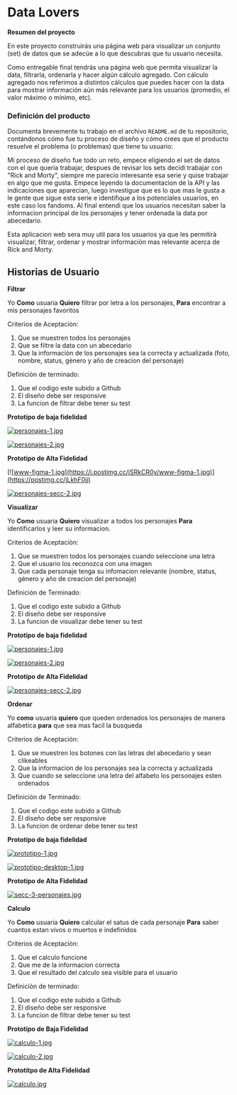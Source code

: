 # Data Lovers

**Resumen del proyecto**

En este proyecto construirás una página web para visualizar un conjunto (set) de datos que se adecúe a lo que descubras que tu usuario necesita.

Como entregable final tendrás una página web que permita visualizar la data, filtrarla, ordenarla y hacer algún cálculo agregado. Con cálculo agregado nos referimos a distintos cálculos que puedes hacer con la data para mostrar información aún más relevante para los usuarios (promedio, el valor máximo o mínimo, etc).


### Definición del producto

Documenta brevemente tu trabajo en el archivo `README.md` de tu repositorio,
contándonos cómo fue tu proceso de diseño y cómo crees que el producto resuelve
el problema (o problemas) que tiene tu usuario:

Mi proceso de diseño fue todo un reto, empece eligiendo el set de datos con el que queria trabajar, despues de revisar los sets decidi trabajar con "Rick and Morty", siempre me parecio interesante esa serie y quise trabajar en algo que me gusta.
Empece leyendo la documentacion de la API y las indicaciones que aparecian, luego investigue que es lo que mas le gusta a le gente que sigue esta serie e identifique a los potenciales usuarios, en este caso los fandoms. Al final entendi que los usuarios necesitan saber la informacion principal de los personajes y tener ordenada la data por abecedario.

Esta aplicacion web sera muy util para los usuarios ya que les permitirà visualizar, filtrar, ordenar y mostrar informaciòn mas relevante acerca de Rick and Morty.

## Historias de Usuario

**Filtrar**

Yo **Como** usuaria **Quiero** filtrar por letra a los personajes, **Para** encontrar a mis personajes favoritos

Criterios de Aceptaciòn:
1. Que se muestren todos los personajes
2. Que se filtre la data con un abecedario
3. Que la informaciòn de los personajes sea la correcta y actualizada (foto, nombre, status, gènero y año de creacion del personaje)

Definiciòn de terminado:
1. Que el codigo este subido a Github
2. El diseño debe ser responsive
3. La funcion de filtrar debe tener su test

**Prototipo de baja fidelidad**

[![personajes-1.jpg](https://i.postimg.cc/J0JNmWKf/personajes-1.jpg)](https://postimg.cc/H8Yc4Rqz)

[![personajes-2.jpg](https://i.postimg.cc/T3QrT0q3/personajes-2.jpg)](https://postimg.cc/JsDyqb2f)

**Prototipo de Alta Fidelidad**

[![www-figma-1.jpg](https://i.postimg.cc/jSRkCR0y/www-figma-1.jpg)](https://postimg.cc/jLkhF0jj)

[![personajes-secc-2.jpg](https://i.postimg.cc/2yKXVKvh/personajes-secc-2.jpg)](https://postimg.cc/tnFzcDB4)


**Visualizar**

Yo **Como** usuaria **Quiero** visualizar a todos los personajes **Para** identificarlos y leer su informacion.

Criterios de Aceptaciòn:
1. Que se muestren todos los personajes cuando seleccione una letra
2. Que el usuario los reconozca con una imagen
3. Que cada personaje tenga su infomacion relevante (nombre, status, gènero y año de creacion del personaje)

Definición de Terminado:
1. Que el codigo este subido a Github
2. El diseño debe ser responsive
3. La funcion de visualizar debe tener su test

**Prototipo de baja fidelidad**

[![personajes-1.jpg](https://i.postimg.cc/J0JNmWKf/personajes-1.jpg)](https://postimg.cc/H8Yc4Rqz)

[![personajes-2.jpg](https://i.postimg.cc/T3QrT0q3/personajes-2.jpg)](https://postimg.cc/JsDyqb2f)


**Prototipo de Alta Fidelidad**

[![personajes-secc-2.jpg](https://i.postimg.cc/2yKXVKvh/personajes-secc-2.jpg)](https://postimg.cc/tnFzcDB4)



**Ordenar**

Yo **como** usuaria **quiero** que queden ordenados los personajes de manera alfabetica **para**  que sea mas facil la busqueda

Criterios de Aceptación:
1. Que se muestren los botones con las letras del abecedario y sean clikeables
2. Que la informacion de los personajes sea la correcta y actualizada
3. Que cuando se seleccione una letra del alfabeto los personajes esten ordenados

Definición de Terminado:
1. Que el codigo este subido a Github
2. El diseño debe ser responsive
3. La funcion de ordenar debe tener su test

**Prototipo de baja fidelidad**

[![prototipo-1.jpg](https://i.postimg.cc/28bDszJL/prototipo-1.jpg)](https://postimg.cc/qzTSndpp)


[![prototipo-desktop-1.jpg](https://i.postimg.cc/W4jcq040/prototipo-desktop-1.jpg)](https://postimg.cc/G4M5Z8Gp)


**Prototipo de Alta Fidelidad**

[![secc-3-personajes.jpg](https://i.postimg.cc/WbKY6CyH/secc-3-personajes.jpg)](https://postimg.cc/N56xQJB6)


**Calculo**

Yo **Como** usuaria **Quiero** calcular el satus de cada personaje **Para** saber cuantos estan vivos o muertos e indefinidos

Criterios de Aceptaciòn:
1. Que el calculo funcione
2. Que me de la informacion correcta
3. Que el resultado del calculo sea visible para el usuario


Definiciòn de terminado:
1. Que el codigo este subido a Github
2. El diseño debe ser responsive
3. La funcion de filtrar debe tener su test

**Prototipo de Baja Fidelidad**

[![calculo-1.jpg](https://i.postimg.cc/43NJWMmt/calculo-1.jpg)](https://postimg.cc/yDt4dLhY)

[![calculo-2.jpg](https://i.postimg.cc/28QrrmWh/calculo-2.jpg)](https://postimg.cc/rKwvNBQw)

**Prototitpo de Alta Fidelidad**

[![calculo.jpg](https://i.postimg.cc/fT7gkPyG/calculo.jpg)](https://postimg.cc/nCz1P0v2)




